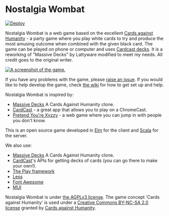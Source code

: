 # Nostalgia Wombat

[![Deploy](https://www.herokucdn.com/deploy/button.svg)](https://heroku.com/deploy?template=https://github.com/pasiegel/nostalgiawombat)

Nostalgia Wombat is a web game based on the excellent [Cards against Humanity][cah] - a party game where you play white cards to try and produce the most amusing outcome when combined with the given black card. The game can be played on phone or computer and uses [Cardcast decks][cardcast]. It is a reworking of "Massive Decks" by Lattyware modified to meet my needs. All credit goes to the original writer.

[![A screenshot of the game.](https://cloud.githubusercontent.com/assets/1239492/16138236/8299ee32-3433-11e6-8ca2-36993bb83d58.png)][massivedecks]

If you have any problems with the game, please [raise an issue][issue]. If you would like to help develop the game, check [the wiki][wiki] for how to get set up and help.

Nostalgia Wombat is inspired by:
* [Massive Decks](https://github.com/Lattyware/massivedecks) A Cards Against Humanity clone.
* [CardCast](https://www.cardcastgame.com/) - a great app that allows you to play on a ChromeCast.
* [Pretend You're Xyzzy](http://pretendyoure.xyz/zy/) - a web game where you can jump in with people you don't know.

This is an open source game developed in [Elm][elm] for the client and [Scala][scala] for the server.

We also use:
* [Massive Decks](https://github.com/Lattyware/massivedecks) A Cards Against Humanity clone.
* [CardCast](https://www.cardcastgame.com/)'s APIs for getting decks of cards (you can go there to make your own!).
* [The Play framework](https://www.playframework.com/)
* [Less](http://lesscss.org/)
* [Font Awesome](https://fortawesome.github.io/Font-Awesome/)
* [MUI](https://www.muicss.com/)

Nostalgia Wombat is under [the AGPLv3 license][license]. The game concept 'Cards against Humanity' is used under a
[Creative Commons BY-NC-SA 2.0 license][cah-license] granted by [Cards against Humanity][cah].

[massivedecks]: https://massivedecks.herokuapp.com/
[cah]: https://cardsagainsthumanity.com/
[cardcast]: https://www.cardcastgame.com/browse
[issue]: https://github.com/Lattyware/massivedecks/issues/new
[wiki]: https://github.com/Lattyware/massivedecks/wiki
[elm]: http://elm-lang.org
[scala]: http://www.scala-lang.org/
[license]: https://github.com/Lattyware/massivedecks/blob/master/LICENSE
[cah-license]: https://creativecommons.org/licenses/by-nc-sa/2.0/
